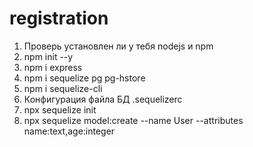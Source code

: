 # registration

1. Проверь установлен ли у тебя nodejs и npm 
2. npm init --y
3. npm i express
4. npm i sequelize pg pg-hstore
5. npm i sequelize-cli
6. Конфигурация файла БД .sequelizerc
7. npx sequelize init
8. npx sequelize model:create --name User --attributes name:text,age:integer